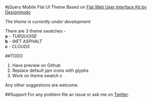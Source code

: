#jQuery Mobile Flat UI Theme
Based on [Flat Web User Interface Kit by Designmodo](http://designmodo.com/flat-free/)

*The theme is currently under development*

There are 3 theme swatches -  
**a** - *TURQUOISE*  
**b** - *WET ASPHALT*  
**c** - *CLOUDS*

##TODO
1. Have preview on Github
2. Replace default jqm icons with glyphs
3. Work on theme swatch c

Any other suggestions are welcome.


##Support
For any problem file an issue or ask me on [Twitter](http://twitter.com/akshayaurora).
